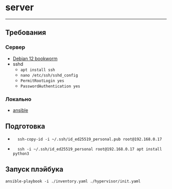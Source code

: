 # server

---

## Требования

### Сервер
- [Debian 12 bookworm](https://cdimage.debian.org/debian-cd/12.1.0/amd64/iso-cd/)
- sshd 
  - `apt install ssh`
  - `nano /etc/ssh/sshd_config`
  - `PermitRootLogin yes`
  - `PasswordAuthentication yes`

### Локально

- [ansible](https://docs.ansible.com/ansible/latest/installation_guide/installation_distros.html#installing-ansible-on-fedora-linux) 

## Подготовка

- ```shell
    ssh-copy-id -i ~/.ssh/id_ed25519_personal.pub root@192.168.0.17
  ```
- ```shell
    ssh -i ~/.ssh/id_ed25519_personal root@192.168.0.17 apt install python3
  ```

## Запуск плэйбука

```shell
ansible-playbook -i ./inventory.yaml ./hypervisor/init.yaml
```
